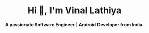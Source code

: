<h1 align="center">Hi 👋, I'm Vinal Lathiya</h1>
<h4 align="center">A passionate Software Engineer | Android Developer from India.</h4>

